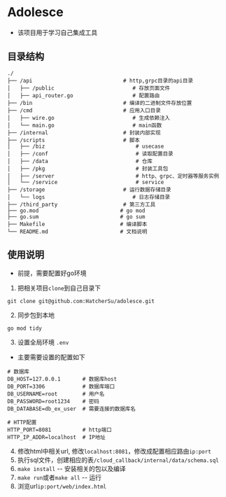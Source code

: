 # Adolesce
* 该项目用于学习自己集成工具

## 目录结构

```
./
├── /api                             # http,grpc目录的api目录
│   ├── /public                         # 存放页面文件
│   ├── api_router.go                   # 配置路由
├── /bin                             # 编译的二进制文件存放位置
├── /cmd                             # 应用入口目录
│   ├── wire.go                         # 生成依赖注入
│   └── main.go                         # main函数
├── /internal                        # 封装内部实现
├── /scripts                         # 脚本
│   ├── /biz                             # usecase
│   ├── /conf                            # 读取配置目录
│   ├── /data                            # 仓库
│   ├── /pkg                             # 封装工具包
│   ├── /server                          # http、grpc、定时器等服务实例
│   └── /service                         # service
├── /storage                         # 运行数据存储目录
│   └── logs                            # 日志存储目录
├── /third_party                     # 第三方工具
├── go.mod                          # go mod
├── go.sum                          # go sum
├── Makefile                        # 编译脚本
└── README.md                       # 文档说明
```

## 使用说明

* 前提，需要配置好go环境

1. 把相关项目`clone`到自己目录下
```shell
git clone git@github.com:HatcherSu/adolesce.git
```

2. 同步包到本地
```shell
go mod tidy
```

3. 设置全局环境 `.env`
 - 主要需要设置的配置如下

```
# 数据库
DB_HOST=127.0.0.1       # 数据库host
DB_PORT=3306            # 数据库端口
DB_USERNAME=root        # 用户名
DB_PASSWORD=root1234    # 密码
DB_DATABASE=db_ex_user  # 需要连接的数据库名

# HTTP配置
HTTP_PORT=8081          # http端口
HTTP_IP_ADDR=localhost  # IP地址
```

4. 修改html中相关url, 修改`localhost:8081`，修改成配置相应路由`ip:port`
5. 执行sql文件，创建相应的表`/cloud_callback/internal/data/schema.sql`
6. `make install` -- 安装相关的包以及编译
7. `make run`或者`make all` -- 运行
7. 浏览url`ip:port/web/index.html`
